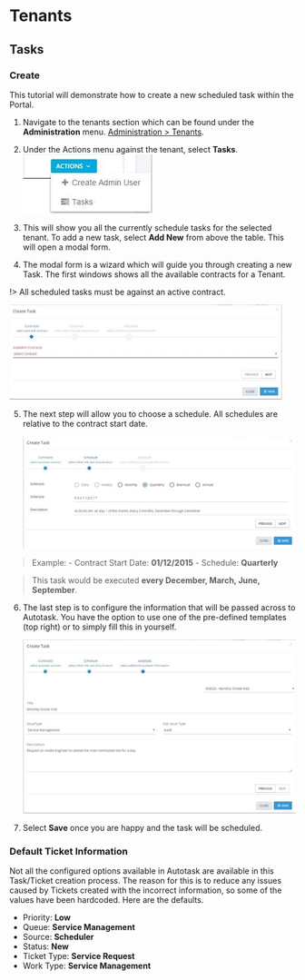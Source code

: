 # Tenants

## Tasks

### Create 
This tutorial will demonstrate how to create a new scheduled task within the Portal.

1. Navigate to the tenants section which can be found under the **Administration** menu. [Administration > Tenants](https://portal.ct.co.uk/Administration/Tenants).
2. Under the Actions menu against the tenant, select **Tasks**.
   ![alt text][tenants-action-menu]

3. This will show you all the currently schedule tasks for the selected tenant. To add a new task, select **Add New** from above the table. This will open a modal form.
4. The modal form is a wizard which will guide you through creating a new Task. The first windows shows all the available contracts for a Tenant.

  !> All scheduled tasks must be against an active contract.

  ![alt text][contract-selection]

5. The next step will allow you to choose a schedule. All schedules are relative to the contract start date.

   ![alt text][schedule-selection]

  > Example:
    - Contract Start Date: **01/12/2015**
    - Schedule: **Quarterly**

  > This task would be executed **every December, March, June, September**.

6. The last step is to configure the information that will be passed across to Autotask. You have the option to use one of the pre-defined templates (top right) or to simply fill this in yourself.

   ![alt text][autotask-information]

7. Select **Save** once you are happy and the task will be scheduled.

### Default Ticket Information
Not all the configured options available in Autotask are available in this Task/Ticket creation process. The reason for this is to reduce any issues caused by Tickets created with the incorrect information, so some of the values have been hardcoded. Here are the defaults.
- Priority: **Low**
- Queue: **Service Management**
- Source: **Scheduler**
- Status: **New**
- Ticket Type: **Service Request**
- Work Type: **Service Management** 

[tenants-action-menu]: portal/_images/tenants-action-menu.jpg "Tenants action menu"
[contract-selection]: portal/_images/create-task-contract-selection.jpg "Create new task - Contract selection"
[schedule-selection]: portal/_images/create-task-schedule-selection.jpg "Create new task - Schedule selection"
[autotask-information]: portal/_images/create-task-autotask-information-selection.jpg "Create new task - Autotask information"

